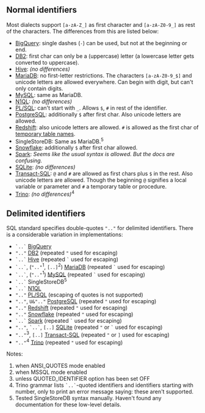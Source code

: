 ## Normal identifiers

Most dialects support `[a-zA-Z_]` as first character and `[a-zA-Z0-9_]` as rest of the characters.
The differences from this are listed below:

- [BigQuery][]: single dashes (`-`) can be used, but not at the beginning or end.
- [DB2][]: first char can only be a (uppercase) letter (a lowercase letter gets converted to uppercase).
- [Hive][]: _(no differences)_
- [MariaDB][]: no first-letter restrictions. The characters `[a-zA-Z0-9_$]` and unicode letters are allowed everywhere. Can begin with digit, but can't only contain digits.
- [MySQL][]: same as MariaDB.
- [N1QL][]: _(no differences)_
- [PL/SQL][]: can't start with `_`. Allows `$`, `#` in rest of the identifier.
- [PostgreSQL][]: additionally `$` after first char. Also unicode letters are allowed.
- [Redshift][]: also unicode letters are allowed. `#` is allowed as the first char of [temporary table names][redshift-temp].
- SingleStoreDB: Same as MariaDB.<sup>5</sup>
- [Snowflake][]: additionally `$` after first char allowed.
- [Spark][]: _Seems like the usual syntax is allowed. But the docs are confusing._
- [SQLite][sqlite-syntax-pdf]: _(no differences)_
- [Transact-SQL][]: `@` and `#` are allowed as first chars plus `$` in the rest. Also unicode letters are allowed.
  Though the beginning `@` signifies a local variable or parameter and `#` a temporary table or procedure.
- [Trino][]: _(no differences)_<sup>4</sup>

## Delimited identifiers

SQL standard specifies double-quotes `".."` for delimited identifiers.
There is a considerable variation in implementations:

- `` `..` `` [BigQuery][]
- `".."` [DB2][] (repeated `"` used for escaping)
- `` `..` `` [Hive][] (repeated `` ` `` used for escaping)
- `` `..` ``, (`".."`<sup>1</sup>, `[..]`<sup>2</sup>) [MariaDB][] (repeated `` ` `` used for escaping)
- `` `..` ``, (`".."`<sup>1</sup>) [MySQL][] (repeated `` ` `` used for escaping)
- `` `..` `` SingleStoreDB<sup>5</sup>
- `` `..` `` [N1QL][]
- `".."` [PL/SQL][pl/sql-quotes] (escaping of quotes is not supported)
- `".."`, `U&".."` [PostgreSQL][] (repeated `"` used for escaping)
- `".."` [Redshift][] (repeated `"` used for escaping)
- `".."` [Snowflake][] (repeated `"` used for escaping)
- `` `..` `` [Spark][] (repeated `` ` `` used for escaping)
- `".."`, `` `..` ``, `[..]` [SQLite][sqlite-keywords] (repeated `"` or `` ` `` used for escaping)
- `".."`<sup>3</sup>, `[..]` [Transact-SQL][] (repeated `"` or `]` used for escaping)
- `".."`<sup>4</sup> [Trino][] (repeated `"` used for escaping)

Notes:

1. when ANSI_QUOTES mode enabled
2. when MSSQL mode enabled
3. unless QUOTED_IDENTIFIER option has been set OFF
4. Trino grammar lists `` `..` ``-quoted identifiers and identifiers starting with number, only to print an error message saying: these aren't supported.
5. Tested SingleStoreDB syntax manually. Haven't found any documentation for these low-level details.

[bigquery]: https://cloud.google.com/bigquery/docs/reference/standard-sql/lexical
[db2]: https://www.ibm.com/docs/en/db2/9.7?topic=elements-identifiers
[hive]: https://cwiki.apache.org/confluence/pages/viewpage.action?pageId=27362034#LanguageManualDDL-AlterColumn
[mariadb]: https://mariadb.com/kb/en/identifier-names/
[mysql]: https://dev.mysql.com/doc/refman/8.0/en/identifiers.html
[n1ql]: https://docs.couchbase.com/server/current/n1ql/n1ql-language-reference/identifiers.html
[pl/sql]: https://docs.oracle.com/database/121/LNPLS/fundamentals.htm#LNPLS99973
[pl/sql-quotes]: https://docs.oracle.com/cd/B19306_01/server.102/b14200/sql_elements008.htm
[postgresql]: https://www.postgresql.org/docs/current/sql-syntax-lexical.html#SQL-SYNTAX-IDENTIFIERS
[redshift]: https://docs.aws.amazon.com/redshift/latest/dg/r_names.html
[redshift-temp]: https://docs.aws.amazon.com/redshift/latest/dg/r_CREATE_TABLE_NEW.html
[snowflake]: https://docs.snowflake.com/en/sql-reference/identifiers-syntax.html
[spark]: https://spark.apache.org/docs/latest/sql-ref-identifier.html
[sqlite-keywords]: https://www.sqlite.org/lang_keywords.html
[sqlite-syntax-pdf]: https://www.pearsonhighered.com/assets/samplechapter/0/6/7/2/067232685X.pdf
[transact-sql]: https://docs.microsoft.com/en-us/sql/relational-databases/databases/database-identifiers?view=sql-server-ver15
[trino]: https://github.com/trinodb/trino/blob/ca7dcaa873b9dd24185e9a69cecdd1dd8717694c/core/trino-parser/src/main/antlr4/io/trino/sql/parser/SqlBase.g4#L1175-L1189
